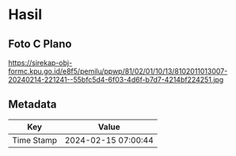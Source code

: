 # Hasil

## Foto C Plano

https://sirekap-obj-formc.kpu.go.id/e8f5/pemilu/ppwp/81/02/01/10/13/8102011013007-20240214-221241--55bfc5d4-6f03-4d6f-b7d7-4214bf224251.jpg


## Metadata

| Key        | Value               |
| ---------- | ------------------- |
| Time Stamp | 2024-02-15 07:00:44 |




